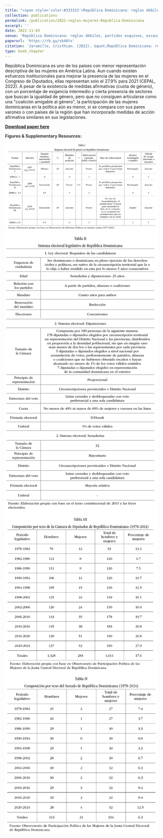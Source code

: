 ```yaml
---
title: "<span style='color:#333333'>República Dominicana: reglas débiles, partidos esquivos, escasa articulación social y baja representación descriptiva de las mujeres</span>"
collection: publications
permalink: /publication/2022-reglas-mujeres-Republica-Dominicana
excerpt: ''
date: 2022-11-03
venue: 'República Dominicana: reglas débiles, partidos esquivos, escasa articulación social y baja representación descriptiva de las mujeres'
paperurl: 'https://rb.gy/vk40tx'
citation: 'Jaramillo, Cristhian. (2022). &quot;República Dominicana: reglas débiles, partidos esquivos, escasa articulación social y baja representación descriptiva de las mujeres.&quot; In: <i>La construcción de democracias paritarias en América Latina. Régimen electoral de género, actores críticos y representación descriptiva de las mujeres (1990-2022)</i> edited by Flavia Freidenberg & Karolina Gilas. México City: INE, UNAM.'
type: book_chapter
---
```


República Dominicana es uno de los países con menor representación descriptiva de las mujeres en América Latina. Aun cuando existen esfuerzos institucionales para mejorar la presencia de las mujeres en el Congreso de Diputados, ellas representan solo el 27.9% para 2021 (CEPAL, 2022). A pesar de la existencia de medidas afirmativas (cuota de género), con un porcentaje de exigencia intermedio y cierta presencia de sectores que buscan la igualdad de género, pero que no consiguen articularse como una "coalición amigable al género", la participación de las mujeres dominicanas en la política aún es menor, si se compara con sus pares varones o con países de la región que han incorporado medidas de acción afirmativa similares en sus legislaciones.

[**Download paper here**](https://www.researchgate.net/publication/365806193_Republica_Dominicana_reglas_debiles_partidos_esquivos_escasa_articulacion_social_y_baja_representacion_descriptiva_de_las_mujeres)

**<span style='color:#333333'>Figures & Supplementary Resources:</span>**

<img src="/images/reglas_mujeresdom_table1.png"/>

<img src="/images/reglas_mujeresdom_table2.png"/>

<img src="/images/reglas_mujeresdom_table3.png"/>

<img src="/images/reglas_mujeresdom_table4.png"/>
